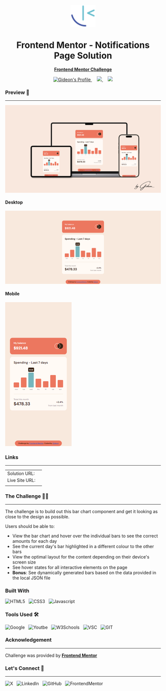 <div align="center">

<img src= "./images/Frontend Mentor logo.svg" width="80px"></img>

<h1>Frontend Mentor - Notifications Page Solution</h1>
<p align="center">
<a href ="https://www.frontendmentor.io/challenges/notifications-page-DqK5QAmKbC/hub"><strong>Frontend Mentor Challenge</strong></a>
</p>
<div align="center">
<!-- Profiles -->
<a href="https://www.frontendmentor.io/profile/GiDDeRo">
<img src="https://img.shields.io/badge/Profile-Gideon-black?style=for-the-badge&logo=frontend%20mentor&labelColor=black&color=white
" alt="Gideon's Profile">
</a>&nbsp;&nbsp;&nbsp;
<!-- Status -->
<a href="#">
<img src="https://img.shields.io/badge/status%20-%20completed%20-%20green?style=for-the-badge&labelColor=black">
</a>&nbsp;&nbsp;&nbsp;
<a href="https://www.frontendmentor.io/challenges?difficulty=2">
<img src="https://img.shields.io/badge/Difficulty-Junior-red?style=for-the-badge&labelColor=black&color=orange
">
</a>
</div>
</div>

### Preview :camera_flash:
___
![Preview](./images/GiDDeRo.png)

#### Desktop
![Desktop Preview](./images/Frontend-Mentor-Expenses-chart-component%20desktop.png)

#### Mobile
![Mobile](./images/Frontend-Mentor-Expenses-chart-component%20mobile.png)

### Links
____
|||
| :------ | :-------- |
| Solution URL: | |
| Live Site URL: | |
||| 

### The Challenge :man_technologist:
___

The challenge is to build out this bar chart component and get it looking as close to the design as possible.

Users should be able to:

- View the bar chart and hover over the individual bars to see the correct amounts for each day
- See the current day's bar highlighted in a different colour to the other bars
- View the optimal layout for the content depending on their device's screen size
- See hover states for all interactive elements on the page
- **Bonus**: See dynamically generated bars based on the data provided in the local JSON file


### Built With 
![HTML5](https://img.shields.io/badge/HTML5-red?style=for-the-badge&logo=HTML5&logoColor=white&color=red
)&nbsp;&nbsp;
![CSS3](https://img.shields.io/badge/CSS3-blue?style=for-the-badge&logo=CSS3&logoColor=white&color=blue
)&nbsp;&nbsp;
![Javascript](https://img.shields.io/badge/JAVASCRIPT-black?style=for-the-badge&logo=Javascript&logoColor=black&color=yellow)


### Tools Used :hammer_and_wrench:
![Google](https://img.shields.io/badge/Google%20-%20red?style=for-the-badge&logo=Google&logoColor=white&color=red)&nbsp;&nbsp; ![Youtbe](https://img.shields.io/badge/Youtube-%20red?style=for-the-badge&logo=Youtube&logoColor=white&color=red)&nbsp;&nbsp; ![W3Schools](https://img.shields.io/badge/w3schools-%2304AA6D?style=for-the-badge&logo=W3Schools&logoColor=white&color=%2304AA6D)&nbsp;&nbsp; ![VSC](https://img.shields.io/badge/Visual%20Studio%20Code-%23007ACC?style=for-the-badge&logo=Visual%20Studio%20Code&logoColor=white&color=%23007ACC)&nbsp;&nbsp; ![GIT](https://img.shields.io/badge/Git-black?style=for-the-badge&logo=Git&logoColor=white&color=black)



### Acknowledgement 
____
Challenge was provided by **[Frontend Mentor](https://www.frontendmentor.io)**


### Let's Connect :wave:
____
![X](https://img.shields.io/badge/Twitter-black?style=for-the-badge&logo=X&logoColor=white&link=https%3A%2F%2Ftwitter.com%2Fgiddero_xoxo)&nbsp;&nbsp; ![LinkedIn](https://img.shields.io/badge/LinkedIn-blue?style=for-the-badge&logo=LinkedIn&logoColor=white&link=https%3A%2F%2Fwww.linkedin.com%2Fin%2Fmoses-gideon%2F)&nbsp;&nbsp; ![GitHub](https://img.shields.io/badge/Github-black?style=for-the-badge&logo=Github&logoColor=white&link=https%3A%2F%2Fgithub.com%2FGiDDeRo)&nbsp;&nbsp; ![FrontendMentor](https://img.shields.io/badge/Frontend%20Mentor-blue?style=for-the-badge&logo=Frontend%20Mentor&logoColor=white&link=https%3A%2F%2Fwww.frontendmentor.io%2Fprofile%2FGiDDeRo)










